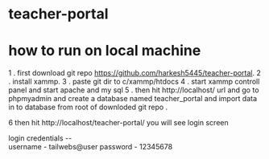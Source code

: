 # teacher-portal

# how to run on local machine 

1 . first download git repo  https://github.com/harkesh5445/teacher-portal.
2 . install xammp.
3 . paste git dir to c/xammp/htdocs
4 . start xammp controll panel and start apache and my sql
5 . then hit http://localhost/ url and go to phpmyadmin and create a database named teacher_portal  and import data    in to database from root of downloded git repo .

6 then hit http://localhost/teacher-portal/  you will see login screen 

 login credentials --  
 username - tailwebs@user
 password - 12345678

